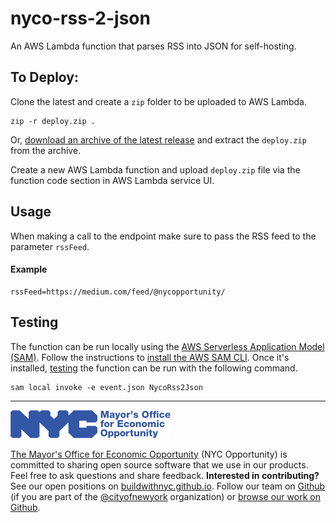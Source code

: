 # nyco-rss-2-json

An AWS Lambda function that parses RSS into JSON for self-hosting.

## To Deploy:

Clone the latest and create a `zip` folder to be uploaded to AWS Lambda.

    zip -r deploy.zip .

Or, [download an archive of the latest release](https://github.com/CityOfNewYork/nyco-rss-2-json/releases) and extract the `deploy.zip` from the archive.

Create a new AWS Lambda function and upload `deploy.zip` file via the function code section in AWS Lambda service UI.

## Usage

When making a call to the endpoint make sure to pass the RSS feed to the parameter `rssFeed`.

#### Example

    rssFeed=https://medium.com/feed/@nycopportunity/

## Testing

The function can be run locally using the [AWS Serverless Application Model (SAM)](https://docs.aws.amazon.com/serverless-application-model/latest/developerguide/what-is-sam.html). Follow the instructions to [install the AWS SAM CLI](https://docs.aws.amazon.com/serverless-application-model/latest/developerguide/serverless-sam-cli-install.html). Once it's installed, [testing](https://docs.aws.amazon.com/serverless-application-model/latest/developerguide/serverless-test-and-debug.html) the function can be run with the following command.

    sam local invoke -e event.json NycoRss2Json

---

![The Mayor's Office for Economic Opportunity](NYCMOEO_SecondaryBlue256px.png)

[The Mayor's Office for Economic Opportunity](http://nyc.gov/opportunity) (NYC Opportunity) is committed to sharing open source software that we use in our products. Feel free to ask questions and share feedback. **Interested in contributing?** See our open positions on [buildwithnyc.github.io](http://buildwithnyc.github.io/). Follow our team on [Github](https://github.com/orgs/CityOfNewYork/teams/nycopportunity) (if you are part of the [@cityofnewyork](https://github.com/CityOfNewYork/) organization) or [browse our work on Github](https://github.com/search?q=nycopportunity).
